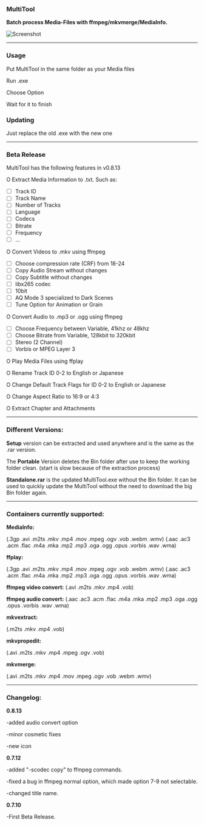 ### MultiTool
**Batch process Media-Files with ffmpeg/mkvmerge/MediaInfo.**


![Screenshot](https://user-images.githubusercontent.com/107532220/174289562-497e83b4-2577-4acc-af0a-2d7dd0910d59.png)


_________________________________________________________________

### Usage

Put MultiTool in the same folder as your Media files

Run .exe

Choose Option

Wait for it to finish

### Updating

Just replace the old .exe with the new one
_________________________________________________________________

### Beta Release

MultiTool has the following features in v0.8.13

O  Extract Media Information to .txt. Such as:
- [ ]    Track ID
- [ ]    Track Name
- [ ]    Number of Tracks
- [ ]    Language
- [ ]    Codecs
- [ ]    Bitrate
- [ ]    Frequency
- [ ]    ...

O  Convert Videos to .mkv using ffmpeg
- [ ]    Choose compression rate (CRF) from 18-24
- [ ]    Copy Audio Stream without changes
- [ ]    Copy Subtitle without changes
- [ ]    libx265 codec
- [ ]    10bit
- [ ]    AQ Mode 3 specialized to Dark Scenes
- [ ]    Tune Option for Animation or Grain

O  Convert Audio to .mp3 or .ogg using ffmpeg
- [ ]    Choose Frequency between Variable, 41khz or 48khz 
- [ ]    Choose Bitrate from Variable, 128kbit to 320kbit
- [ ]    Stereo (2 Channel)
- [ ]    Vorbis or MPEG Layer 3

O  Play Media Files using ffplay

O  Rename Track ID 0-2 to English or Japanese

O  Change Default Track Flags for ID 0-2 to English or Japanese   

O  Change Aspect Ratio to 16:9 or 4:3

O  Extract Chapter and Attachments
_________________________________________________________________

### Different Versions:
**Setup** version can be extracted and used anywhere and is the same as the .rar version.

The **Portable** Version deletes the Bin folder after use to keep the working folder clean.
(start is slow because of the extraction process)

**Standalone.rar** is the updated MultiTool.exe without the Bin folder. It can be used to quickly update the MultiTool
without the need to download the big Bin folder again. 
_________________________________________________________________

### Containers currently supported:
**MediaInfo:**
 
(.3gp .avi .m2ts .mkv .mp4 .mov .mpeg .ogv .vob .webm .wmv)
(.aac .ac3 .acm .flac .m4a .mka .mp2 .mp3 .oga .ogg .opus .vorbis .wav .wma)


**ffplay:**

(.3gp .avi .m2ts .mkv .mp4 .mov .mpeg .ogv .vob .webm .wmv)
(.aac .ac3 .acm .flac .m4a .mka .mp2 .mp3 .oga .ogg .opus .vorbis .wav .wma)


**ffmpeg video convert:**
(.avi .m2ts .mkv .mp4 .vob)


**ffmpeg audio convert:**
(.aac .ac3 .acm .flac .m4a .mka .mp2 .mp3 .oga .ogg .opus .vorbis .wav .wma)


**mkvextract:**
 
(.m2ts .mkv .mp4  .vob)


**mkvpropedit:**
 
(.avi .m2ts .mkv .mp4 .mpeg .ogv .vob) 


**mkvmerge:**
 
(.avi .m2ts .mkv .mp4 .mov .mpeg .ogv .vob .webm .wmv)  
_________________________________________________________________

### Changelog:


**0.8.13**

-added audio convert option

-minor cosmetic fixes

-new icon


**0.7.12**

-added "-scodec copy" to ffmpeg commands.

-fixed a bug in ffmpeg normal option, which made option 7-9 not selectable.

-changed title name.


**0.7.10**

-First Beta Release.
